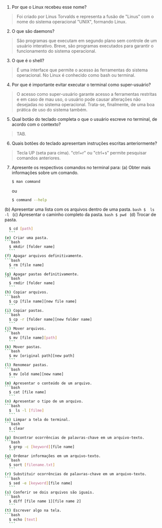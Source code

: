 1. Por que o Linux recebeu esse nome?

> Foi criado por Linus Torvalds e representa a fusão de "Linus" com o nome do sistema operacional "UNIX", formando Linux.

2. O que são daemons?

> São programas que executam em segundo plano sem controle de um usuário interativo. Breve, são programas executados para garantir o funcionamento do sistema operacional.

3. O que é o shell?

> É uma interface que permite o acesso às ferramentas do sistema operacional. No Linux é conhecido como bash ou terminal.

4. Por que é importante evitar executar o terminal como super-usuário?

> O acesso como super-usuário garante acesso a ferramentas restritas e em caso de mau uso, o usuário pode causar alterações não desejadas no sistema operacional. Trata-se, finalmente, de uma boa prática de uso do sistema também.

5. Qual botão do teclado completa o que o usuário escreve no terminal, de acordo com o contexto?

> TAB.


6. Quais botões do teclado apresentam instruções escritas anteriormente?

> Tecla UP (seta para cima). "ctrl+r" ou "ctrl+s" permite pesquisar comandos anteriores.

7. Apresente os respectivos comandos no terminal para:
  (a) Obter mais informações sobre um comando.
    ```bash
    $ man command
    ```
    ou
    ```bash
    $ command --help
    ```
  (b) Apresentar uma lista com os arquivos dentro de uma pasta.
    ```bash
    $  ls -l
    ```
  (c) Apresentar o caminho completo da pasta.
    ```bash
    $ pwd
    ```
  (d) Trocar de pasta.
  ```bash
    $ cd [path]
    ```
  (e) Criar uma pasta.
  ```bash
    $ mkdir [folder name]
    ```
  (f) Apagar arquivos definitivamente.
  ```bash
    $ rm [file name]
    ```
  (g) Apagar pastas definitivamente.
  ```bash
    $ rmdir [folder name]
    ```
  (h) Copiar arquivos.
  ```bash
    $ cp [file name][new file name]
    ```
  (i) Copiar pastas.
  ```bash
    $ cp -r [folder name][new folder name]
    ```
  (j) Mover arquivos.
  ```bash
    $ mv [file name][path]
    ```
  (k) Mover pastas.
  ```bash
    $ mv [original path][new path]
    ```
  (l) Renomear pastas.
  ```bash
    $ mv [old name][new name]
    ```
  (m) Apresentar o conteúdo de um arquivo.
  ```bash
    $ cat [file name]
    ```
  (n) Apresentar o tipo de um arquivo.
  ```bash
    $  ls -l [filme]
    ```
  (o) Limpar a tela do terminal.
  ```bash
    $ clear
    ```
  (p) Encontrar ocorrências de palavras-chave em um arquivo-texto.
  ```bash
    $ grep -c [keyword][file name]
    ```
  (q) Ordenar informações em um arquivo-texto.
  ```bash
    $ sort [filename.txt]
    ```
  (r) Substituir ocorrências de palavras-chave em um arquivo-texto.
  ```bash
    $ sed -e [keyword][file name]
    ```
  (s) Conferir se dois arquivos são iguais.
  ```bash
    $ diff [file name 1][file name 2]
    ```
  (t) Escrever algo na tela.
  ```bash
    $ echo [text]
    ```


